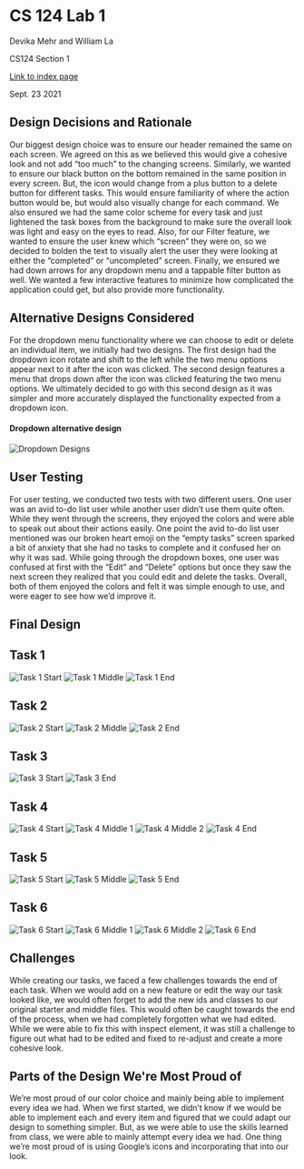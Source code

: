 # CS 124 Lab 1
Devika Mehr and William La

CS124 Section 1

[Link to index page](https://github.com/devikamehr/cs124/blob/lab1/index.html)

Sept. 23 2021

Design Decisions and Rationale
------------------------------
Our biggest design choice was to ensure our header remained the same on each screen. We agreed on this as we believed this would give a cohesive look and not add “too much” to the changing screens. 
Similarly, we wanted to ensure our black button on the bottom remained in the same position in every screen. But, the icon would change from a plus button to a delete button for different tasks. This would ensure familiarity of where the action button would be, but would also visually change for each command. 
We also ensured we had the same color scheme for every task and just lightened the task boxes from the background to make sure the overall look was light and easy on the eyes to read. 
Also, for our Filter feature, we wanted to ensure the user knew which “screen” they were on, so we decided to bolden the text to visually alert the user they were looking at either the “completed” or “uncompleted” screen.
Finally, we ensured we had down arrows for any dropdown menu and a tappable filter button as well. We wanted a few interactive features to minimize how complicated the application could get, but also provide more functionality. 

Alternative Designs Considered
------------------------------
For the dropdown menu functionality where we can choose to edit or delete an individual item, we initially had two designs. 
The first design had the dropdown icon rotate and shift to the left while the two menu options appear next to it after the icon was clicked.
The second design features a menu that drops down after the icon was clicked featuring the two menu options. We ultimately decided to go with this second design as it was simpler and more accurately displayed the functionality expected from a dropdown icon.

#### Dropdown alternative design
![Dropdown Designs](./img/dropdown.jpg)

User Testing
------------
For user testing, we conducted two tests with two different users. One user was an avid to-do list user while another user didn’t use them quite often. While they went through the screens, they enjoyed the colors and were able to speak out about their actions easily. One point the avid to-do list user mentioned was our broken heart emoji on the “empty tasks” screen sparked a bit of anxiety that she had no tasks to complete and it confused her on why it was sad. While going through the dropdown boxes, one user was confused at first with the “Edit” and “Delete” options but once they saw the next screen they realized that you could edit and delete the tasks. Overall, both of them enjoyed the colors and felt it was simple enough to use, and were eager to see how we’d improve it. 

Final Design
------------
## Task 1
![Task 1 Start](./img/task1startbefore.jpg)
![Task 1 Middle](./img/task1mid.jpg)
![Task 1 End](./img/task1end.jpg)
## Task 2
![Task 2 Start](./img/task1end.jpg)
![Task 2 Middle](./img/task1mid.jpg)
![Task 2 End](./img/task2end.jpg)
## Task 3
![Task 3 Start](./img/task3start.jpg)
![Task 3 End](./img/task3end.jpg)
## Task 4
![Task 4 Start](./img/task4start.jpg)
![Task 4 Middle 1](./img/task4mid.jpg)
![Task 4 Middle 2](./img/task4mid2.jpg)
![Task 4 End](./img/task4end.jpg)
## Task 5
![Task 5 Start](./img/task5start.jpg)
![Task 5 Middle](./img/task5mid.jpg)
![Task 5 End](./img/task5end.jpg)
## Task 6
![Task 6 Start](./img/task6start.jpg)
![Task 6 Middle 1](./img/task6mid.jpg)
![Task 6 Middle 2](./img/task6mid2.jpg)
![Task 6 End](./img/task6end.jpg)

Challenges
----------
While creating our tasks, we faced a few challenges towards the end of each task. When we would add on a new feature or edit the way our task looked like, we would often forget to add the new ids and classes to our original starter and middle files. This would often be caught towards the end of the process, when we had completely forgotten what we had edited. While we were able to fix this with inspect element, it was still a challenge to figure out what had to be edited and fixed to re-adjust and create a more cohesive look. 

Parts of the Design We're Most Proud of
---------------------------------------
We’re most proud of our color choice and mainly being able to implement every idea we had. When we first started, we didn’t know if we would be able to implement each and every item and figured that we could adapt our design to something simpler. But, as we were able to use the skills learned from class, we were able to mainly attempt every idea we had. One thing we’re most proud of is using Google’s icons and incorporating that into our look.